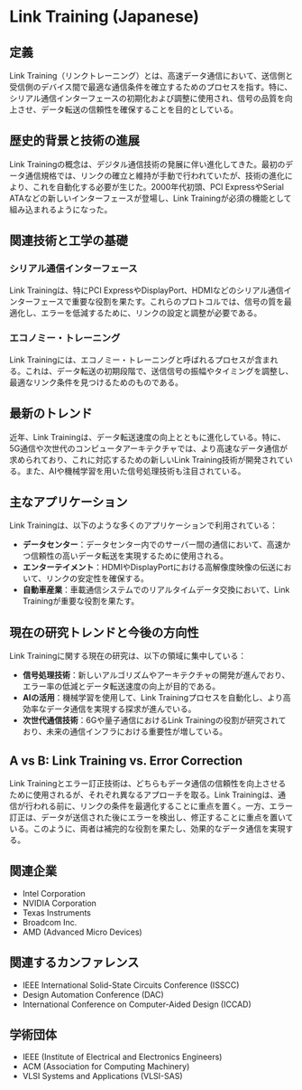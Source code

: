 # Link Training (Japanese)

## 定義
Link Training（リンクトレーニング）とは、高速データ通信において、送信側と受信側のデバイス間で最適な通信条件を確立するためのプロセスを指す。特に、シリアル通信インターフェースの初期化および調整に使用され、信号の品質を向上させ、データ転送の信頼性を確保することを目的としている。

## 歴史的背景と技術の進展
Link Trainingの概念は、デジタル通信技術の発展に伴い進化してきた。最初のデータ通信規格では、リンクの確立と維持が手動で行われていたが、技術の進化により、これを自動化する必要が生じた。2000年代初頭、PCI ExpressやSerial ATAなどの新しいインターフェースが登場し、Link Trainingが必須の機能として組み込まれるようになった。

## 関連技術と工学の基礎
### シリアル通信インターフェース
Link Trainingは、特にPCI ExpressやDisplayPort、HDMIなどのシリアル通信インターフェースで重要な役割を果たす。これらのプロトコルでは、信号の質を最適化し、エラーを低減するために、リンクの設定と調整が必要である。

### エコノミー・トレーニング
Link Trainingには、エコノミー・トレーニングと呼ばれるプロセスが含まれる。これは、データ転送の初期段階で、送信信号の振幅やタイミングを調整し、最適なリンク条件を見つけるためのものである。

## 最新のトレンド
近年、Link Trainingは、データ転送速度の向上とともに進化している。特に、5G通信や次世代のコンピュータアーキテクチャでは、より高速なデータ通信が求められており、これに対応するための新しいLink Training技術が開発されている。また、AIや機械学習を用いた信号処理技術も注目されている。

## 主なアプリケーション
Link Trainingは、以下のような多くのアプリケーションで利用されている：
- **データセンター**：データセンター内でのサーバー間の通信において、高速かつ信頼性の高いデータ転送を実現するために使用される。
- **エンターテイメント**：HDMIやDisplayPortにおける高解像度映像の伝送において、リンクの安定性を確保する。
- **自動車産業**：車載通信システムでのリアルタイムデータ交換において、Link Trainingが重要な役割を果たす。

## 現在の研究トレンドと今後の方向性
Link Trainingに関する現在の研究は、以下の領域に集中している：
- **信号処理技術**：新しいアルゴリズムやアーキテクチャの開発が進んでおり、エラー率の低減とデータ転送速度の向上が目的である。
- **AIの活用**：機械学習を使用して、Link Trainingプロセスを自動化し、より高効率なデータ通信を実現する探求が進んでいる。
- **次世代通信技術**：6Gや量子通信におけるLink Trainingの役割が研究されており、未来の通信インフラにおける重要性が増している。

## A vs B: Link Training vs. Error Correction
Link Trainingとエラー訂正技術は、どちらもデータ通信の信頼性を向上させるために使用されるが、それぞれ異なるアプローチを取る。Link Trainingは、通信が行われる前に、リンクの条件を最適化することに重点を置く。一方、エラー訂正は、データが送信された後にエラーを検出し、修正することに重点を置いている。このように、両者は補完的な役割を果たし、効果的なデータ通信を実現する。

## 関連企業
- Intel Corporation
- NVIDIA Corporation
- Texas Instruments
- Broadcom Inc.
- AMD (Advanced Micro Devices)

## 関連するカンファレンス
- IEEE International Solid-State Circuits Conference (ISSCC)
- Design Automation Conference (DAC)
- International Conference on Computer-Aided Design (ICCAD)

## 学術団体
- IEEE (Institute of Electrical and Electronics Engineers)
- ACM (Association for Computing Machinery)
- VLSI Systems and Applications (VLSI-SAS)